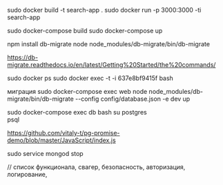 sudo docker build -t search-app .
sudo docker run -p 3000:3000 -ti search-app


sudo docker-compose build
sudo docker-compose up

npm install db-migrate
node node_modules/db-migrate/bin/db-migrate

https://db-migrate.readthedocs.io/en/latest/Getting%20Started/the%20commands/

sudo docker ps
sudo docker exec -t -i 637e8bf9415f bash

миграция
sudo docker-compose exec web node node_modules/db-migrate/bin/db-migrate --config config/database.json -e dev up


sudo docker-compose exec db bash
su postgres     
psql


https://github.com/vitaly-t/pg-promise-demo/blob/master/JavaScript/index.js

sudo service mongod stop


// список функционала, свагер, безопасность, авторизация, логирование,